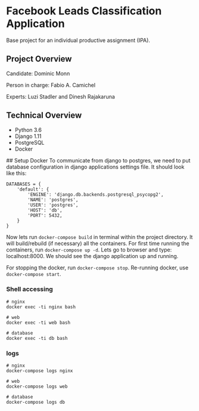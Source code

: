 # Facebook Leads Classification Application

Base project for an individual productive assignment (IPA).

## Project Overview

Candidate: Dominic Monn

Person in charge: Fabio A. Camichel

Experts: Luzi Stadler and Dinesh Rajakaruna


## Technical Overview

* Python 3.6
* Django 1.11
* PostgreSQL
* Docker



## Setup Docker
To communicate from django to postgres, we need to put database configuration in django applications settings file. It should look like this:

    DATABASES = {  
        'default': {
            'ENGINE': 'django.db.backends.postgresql_psycopg2',
            'NAME': 'postgres',
            'USER': 'postgres',
            'HOST': 'db',
            'PORT': 5432,
        }
    }

Now lets run ```docker-compose build``` in terminal within the project directory. It will build/rebuild (if necessary) all the containers. For first time running the containers, run ```docker-compose up -d```. Lets go to browser and type: localhost:8000. We should see the django application up and running.

For stopping the docker, run ```docker-compose stop```. Re-running docker, use ```docker-compose start```.

### Shell accessing
    # nginx
    docker exec -ti nginx bash

    # web
    docker exec -ti web bash

    # database
    docker exec -ti db bash  

### logs

    # nginx
    docker-compose logs nginx  
    
    # web
    docker-compose logs web  
    
    # database
    docker-compose logs db  
